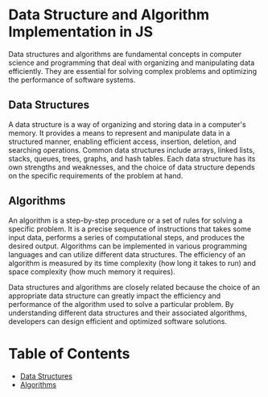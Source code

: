 # Data Structure and Algorithm Implementation in JS

Data structures and algorithms are fundamental concepts in computer science and programming that deal with organizing and manipulating data efficiently. They are essential for solving complex problems and optimizing the performance of software systems.

## Data Structures
A data structure is a way of organizing and storing data in a computer's memory. It provides a means to represent and manipulate data in a structured manner, enabling efficient access, insertion, deletion, and searching operations. Common data structures include arrays, linked lists, stacks, queues, trees, graphs, and hash tables. Each data structure has its own strengths and weaknesses, and the choice of data structure depends on the specific requirements of the problem at hand.

## Algorithms
An algorithm is a step-by-step procedure or a set of rules for solving a specific problem. It is a precise sequence of instructions that takes some input data, performs a series of computational steps, and produces the desired output. Algorithms can be implemented in various programming languages and can utilize different data structures. The efficiency of an algorithm is measured by its time complexity (how long it takes to run) and space complexity (how much memory it requires).

Data structures and algorithms are closely related because the choice of an appropriate data structure can greatly impact the efficiency and performance of the algorithm used to solve a particular problem. By understanding different data structures and their associated algorithms, developers can design efficient and optimized software solutions.

# Table of Contents

* [Data Structures](https://github.com/gorkhali125/data-structure-algorithm-js/tree/main/data_structures)
* [Algorithms](https://github.com/gorkhali125/data-structure-algorithm-js/tree/main/algorithms)
